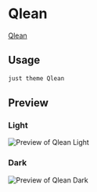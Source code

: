 # Qlean

[Qlean](https://github.com/Fro-Q)

## Usage

```bash
just theme Qlean
```

## Preview

### Light

![Preview of Qlean Light](preview-light.png)

### Dark

![Preview of Qlean Dark](preview-dark.png)
